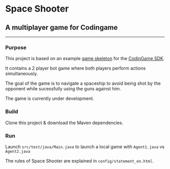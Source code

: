 # Space Shooter
## A multiplayer game for Codingame

---
### Purpose

This project is based on an example [game skeleton](https://github.com/CodinGame/game-skeleton) for the [CodinGame SDK](https://www.codingame.com/playgrounds/25775).

It contains a 2 player bot game where both players perform actions simultaneously.

The goal of the game is to navigate a spaceship to avoid being shot by the opponent while sucessfully using the guns against him.

The game is currently under development.

### Build

Clone this project & download the Maven dependencies.

### Run

Launch `src/test/java/Main.java` to launch a local game with `Agent1.java` vs `Agent2.java`

The rules of Space Shooter are explained in `config/statement_en.html`.
